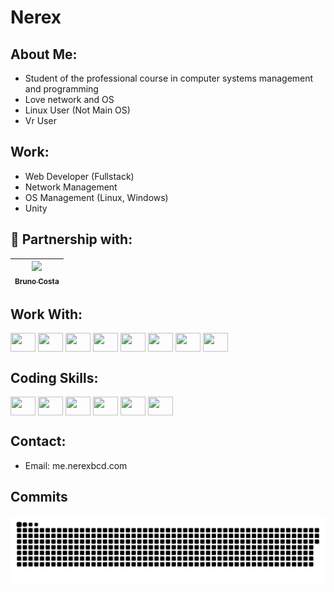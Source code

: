 # Nerex

## About Me:
- Student of the professional course in computer systems management and programming
- Love network and OS
- Linux User (Not Main OS)
- Vr User

## Work:
- Web Developer (Fullstack)
- Network Management
- OS Management (Linux, Windows)
- Unity 

## 🤝 Partnership with:

[<img src="https://avatars.githubusercontent.com/u/91901625?v=4" width=115 > <br> <sub> Bruno Costa </sub>](https://github.com/bfc1557) |
| :---: |

## Work With:
<div>
  <img align="center" height="30" width="40" src="https://cdn.jsdelivr.net/gh/devicons/devicon/icons/linux/linux-original.svg">
  <img align="center" height="30" width="40" src="https://cdn.jsdelivr.net/gh/devicons/devicon/icons/centos/centos-original.svg">
  <img align="center" height="30" width="40" src="https://cdn.jsdelivr.net/gh/devicons/devicon/icons/debian/debian-original-wordmark.svg">
  <img align="center" height="30" width="40" src="https://cdn.jsdelivr.net/gh/devicons/devicon/icons/ubuntu/ubuntu-plain-wordmark.svg">
  <img align="center" height="30" width="40" src="https://cdn.jsdelivr.net/gh/devicons/devicon/icons/docker/docker-original-wordmark.svg">
  <img align="center" height="30" width="40" src="https://cdn.jsdelivr.net/gh/devicons/devicon/icons/raspberrypi/raspberrypi-original.svg">
  <img align="center" height="30" width="40" src="https://cdn.jsdelivr.net/gh/devicons/devicon/icons/visualstudio/visualstudio-plain.svg">
  <img align="center" height="30" width="40" src="https://cdn.jsdelivr.net/gh/devicons/devicon/icons/vscode/vscode-original.svg">
  <!--
  <img align="center" height="30" width="40" src="https://cdn.jsdelivr.net/gh/devicons/devicon/icons/unity/unity-original.svg">
  <img align="center" height="30" width="40" src="">
  <img align="center" height="30" width="40" src="">
  <img align="center" height="30" width="40" src="">
  <img align="center" height="30" width="40" src="">
  -->
  
</div>

## Coding Skills:
<div>
  <img align="center" height="30" width="40" src="https://cdn.jsdelivr.net/gh/devicons/devicon/icons/python/python-original.svg">
  <img align="center" height="30" width="40" src="https://cdn.jsdelivr.net/gh/devicons/devicon/icons/html5/html5-original.svg">
  <img align="center" height="30" width="40" src="https://cdn.jsdelivr.net/gh/devicons/devicon/icons/css3/css3-original.svg">
  <img align="center" height="30" width="40" src="https://cdn.jsdelivr.net/gh/devicons/devicon/icons/csharp/csharp-original.svg">
  <img align="center" height="30" width="40" src="https://cdn.jsdelivr.net/gh/devicons/devicon/icons/arduino/arduino-original-wordmark.svg">
  <img align="center" height="30" width="40" src="https://cdn.jsdelivr.net/gh/devicons/devicon/icons/javascript/javascript-original.svg">
  <!--
  <img align="center" height="30" width="40" src="">
  <img align="center" height="30" width="40" src="">
  -->
</div>

## Contact:
- Email: me.nerexbcd.com


## Commits
<div>
  <!-- <img align="center" src="https://github.com/Nerexbcd/Nerexbcd/blob/output/commits-snake.svg"> -->
  <picture>
    <source media="(prefers-color-scheme: dark)" srcset="https://github.com/Nerexbcd/Nerexbcd/blob/output/github-snake-dark.svg" />
    <source media="(prefers-color-scheme: light)" srcset="https://github.com/Nerexbcd/Nerexbcd/blob/output/github-snake.svg" />
    <img alt="github-snake" src="github-snake.svg" />
  </picture>
</div>

